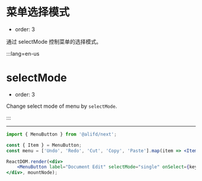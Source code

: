# 菜单选择模式

- order: 3

通过 selectMode 控制菜单的选择模式。

:::lang=en-us
# selectMode

- order: 3

Change select mode of menu by `selectMode`.

:::

---

````jsx
import { MenuButton } from '@alifd/next';

const { Item } = MenuButton;
const menu = ['Undo', 'Redo', 'Cut', 'Copy', 'Paste'].map(item => <Item key={item}>{item}</Item>);

ReactDOM.render(<div>
    <MenuButton label="Document Edit" selectMode="single" onSelect={keys => console.log(keys)}>{menu}</MenuButton>
</div>, mountNode);
````

